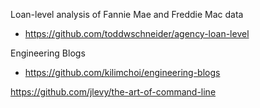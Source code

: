 
Loan-level analysis of Fannie Mae and Freddie Mac data
* https://github.com/toddwschneider/agency-loan-level

Engineering Blogs
* https://github.com/kilimchoi/engineering-blogs

https://github.com/jlevy/the-art-of-command-line
